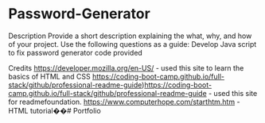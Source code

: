 ﻿# Password-Generator
Description Provide a short description explaining the what, why, and how of your project. Use the following questions as a guide: 
Develop Java script to fix password generator code provided


Credits https://developer.mozilla.org/en-US/ - used this site to learn the basics of HTML and CSS https://coding-boot-camp.github.io/full-stack/github/professional-readme-guide)https://coding-boot-camp.github.io/full-stack/github/professional-readme-guide - used this site for readmefoundation. https://www.computerhope.com/starthtm.htm - HTML tutorial��# Portfolio
